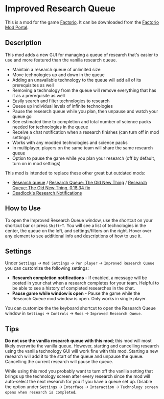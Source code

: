 # Improved Research Queue

This is a mod for the game [Factorio](https://www.factorio.com/). It can be downloaded from the [Factorio Mod Portal](https://mods.factorio.com/mod/sonaxaton-research-queue).

## Description

This mod adds a new GUI for managing a queue of research that's easier to use and more featured than the vanilla research queue.

* Maintain a research queue of unlimited size
* Move technologies up and down in the queue
* Adding an unavailable technology to the queue will add all of its prerequisites as well
* Removing a technology from the queue will remove everything that has it as a prerequisite as well
* Easily search and filter technologies to research
* Queue up individual levels of infinite technologies
* Pause the research queue while you plan, then unpause and watch your queue go
* See estimated time to completion and total number of science packs needed for technologies in the queue
* Receive a chat notification when a research finishes (can turn off in mod settings)
* Works with any modded technologies and science packs
* In multiplayer, players on the same team will share the same research queue
* Option to pause the game while you plan your research (off by default, turn on in mod settings)

This mod is intended to replace these other great but outdated mods:

* [Research queue](https://mods.factorio.com/mod/research-queue) / [Research Queue: The Old New Thing](https://mods.factorio.com/mod/research-queue-the-old-new-thing) / [Research Queue: The Old New Thing, 0.18.34 fix](https://mods.factorio.com/mod/research-queue-0-18-34)
* [Deadlock's Research Notifications](https://mods.factorio.com/mod/DeadlockResearchNotifications)

## How to Use

To open the Improved Research Queue window, use the shortcut on your shortcut bar or press `Shift+T`. You will see a list of technologies in the center, the queue on the left, and settings/filters on the right. Hover over any element to see additional info and descriptions of how to use it.

## Settings

Under `Settings` -> `Mod Settings` -> `Per player` -> `Improved Research Queue` you can customize the following settings:

* **Research completion notifications** - If enabled, a message will be posted in your chat when a research completes for your team. Helpful to be able to see a history of completed researches in the chat.
* **Pause game while window is open** - Pause the game while the Research Queue mod window is open. Only works in single player.

You can customize the the keyboard shortcut to open the Research Queue window in `Settings` -> `Controls` -> `Mods` -> `Improved Research Queue`.

## Tips

**Do not use the vanilla research queue with this mod**; this mod will most likely overwrite the vanilla queue. However, starting and cancelling research using the vanilla technology GUI will work fine with this mod. Starting a new research will add it to the start of the queue and unpause the queue. Cancelling the current research will pause the queue.

While using this mod you probably want to turn off the vanilla setting that brings up the technology screen after every research since the mod will auto-select the next research for you if you have a queue set up. Disable the option under `Settings` -> `Interface` -> `Interaction` -> `Technology screen opens when research is completed`.
